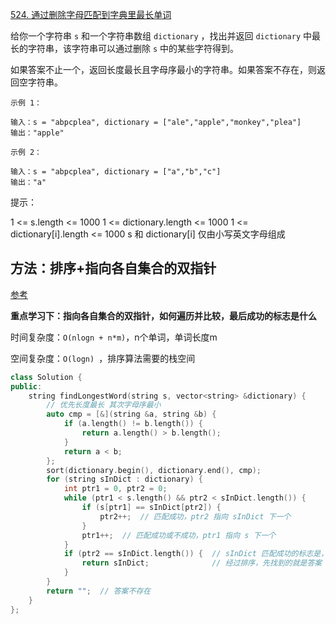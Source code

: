 [524. 通过删除字母匹配到字典里最长单词](https://leetcode-cn.com/problems/longest-word-in-dictionary-through-deleting/)

给你一个字符串 `s` 和一个字符串数组 `dictionary` ，找出并返回 `dictionary` 中最长的字符串，该字符串可以通过删除 `s` 中的某些字符得到。

如果答案不止一个，返回长度最长且字母序最小的字符串。如果答案不存在，则返回空字符串。

```
示例 1：

输入：s = "abpcplea", dictionary = ["ale","apple","monkey","plea"]
输出："apple"

示例 2：

输入：s = "abpcplea", dictionary = ["a","b","c"]
输出："a"
```

提示：

1 <= s.length <= 1000
1 <= dictionary.length <= 1000
1 <= dictionary[i].length <= 1000
s 和 dictionary[i] 仅由小写英文字母组成



## 方法：排序+指向各自集合的双指针

[参考](https://leetcode-cn.com/problems/longest-word-in-dictionary-through-deleting/solution/gong-shui-san-xie-xiang-jie-pai-xu-shuan-qi20/)

**重点学习下：指向各自集合的双指针，如何遍历并比较，最后成功的标志是什么**

时间复杂度：`O(nlogn + n*m)`，n个单词，单词长度m

空间复杂度：`O(logn) `，排序算法需要的栈空间

```cpp
class Solution {
public:
    string findLongestWord(string s, vector<string> &dictionary) {
        // 优先长度最长 其次字母序最小
        auto cmp = [&](string &a, string &b) {
            if (a.length() != b.length()) {
                return a.length() > b.length();
            }
            return a < b;
        };
        sort(dictionary.begin(), dictionary.end(), cmp);
        for (string sInDict : dictionary) {
            int ptr1 = 0, ptr2 = 0;
            while (ptr1 < s.length() && ptr2 < sInDict.length()) {
                if (s[ptr1] == sInDict[ptr2]) {
                    ptr2++;  // 匹配成功，ptr2 指向 sInDict 下一个
                }
                ptr1++;  // 匹配成功或不成功，ptr1 指向 s 下一个
            }
            if (ptr2 == sInDict.length()) {  // sInDict 匹配成功的标志是，ptr2指针指到了最后一位+1
                return sInDict;              // 经过排序，先找到的就是答案
            }
        }
        return "";  // 答案不存在
    }
};
```

